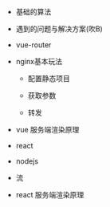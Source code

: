 - 基础的算法

- 遇到的问题与解决方案(吹B)

- vue-router

- nginx基本玩法

  - 配置静态项目
  
  - 获取参数
  
  - 转发
  
- vue 服务端渲染原理

- react 

- nodejs

- 流

- react 服务端渲染原理

[](https://jkchao.cn/article/5a784fc46c89ce0ff8dbfa36)